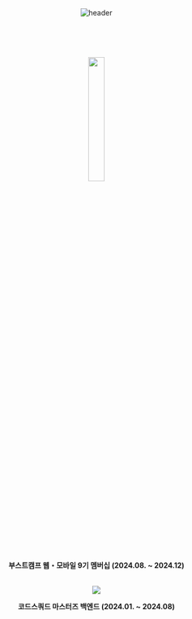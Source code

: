 <div align="center">
  <img src="https://capsule-render.vercel.app/api?type=venom&height=150&color=timeAuto&text=Miensoap&fontAlignY=45&fontSize=40&textBg=false&fontColor=timeAuto&descAlignY=70" alt="header">
</div>

<br><br><br>

<div align="center">
  <image src = "https://github.com/user-attachments/assets/641f8bc9-c8d2-4bdc-a464-9c78cbf77b00" width = 25%/>
  <p style="font-weight:bold;">부스트캠프 웹・모바일 9기 멤버십 (2024.08. ~ 2024.12)</p>
  <br>
  <image src="https://github.com/user-attachments/assets/4dd1b768-c908-4c96-89d6-84e8f3b0ba88"/>
  <p style="font-weight:bold;">코드스쿼드 마스터즈 백엔드 (2024.01. ~ 2024.08)</p>
</div>

